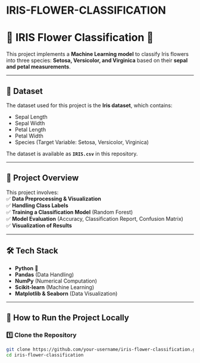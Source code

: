 # IRIS-FLOWER-CLASSIFICATION

# 🌸 IRIS Flower Classification 🌸  
This project implements a **Machine Learning model** to classify Iris flowers into three species: **Setosa, Versicolor, and Virginica** based on their **sepal and petal measurements**.

---

## 📂 Dataset  
The dataset used for this project is the **Iris dataset**, which contains:  
- Sepal Length  
- Sepal Width  
- Petal Length  
- Petal Width  
- Species (Target Variable: Setosa, Versicolor, Virginica)  

The dataset is available as **`IRIS.csv`** in this repository.  

---

## 🚀 Project Overview  
This project involves:  
✅ **Data Preprocessing & Visualization**  
✅ **Handling Class Labels**  
✅ **Training a Classification Model** (Random Forest)  
✅ **Model Evaluation** (Accuracy, Classification Report, Confusion Matrix)  
✅ **Visualization of Results**  

---

## 🛠️ Tech Stack  
- **Python** 🐍  
- **Pandas** (Data Handling)  
- **NumPy** (Numerical Computation)  
- **Scikit-learn** (Machine Learning)  
- **Matplotlib & Seaborn** (Data Visualization)  

---

## 🔧 How to Run the Project Locally  
### 1️⃣ Clone the Repository  
```bash
git clone https://github.com/your-username/iris-flower-classification.git
cd iris-flower-classification
